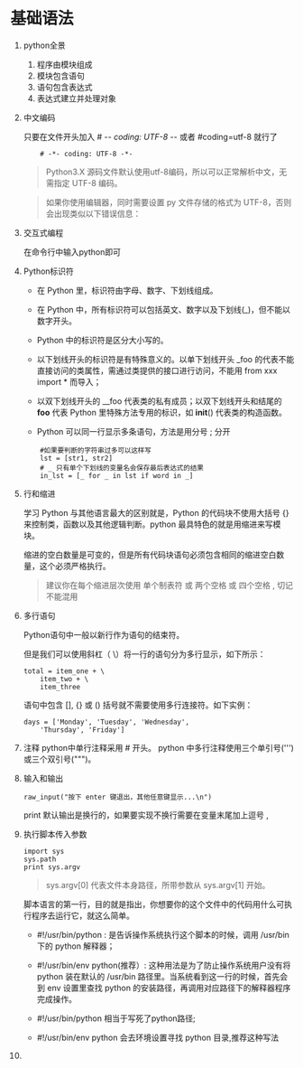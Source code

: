 # 基础语法
1. python全景

    1. 程序由模块组成
    2. 模块包含语句
    3. 语句包含表达式
    4. 表达式建立并处理对象
1. 中文编码

    只要在文件开头加入 # -*- coding: UTF-8 -*- 或者 #coding=utf-8 就行了
    
    ```
        # -*- coding: UTF-8 -*-
    ```
    >Python3.X 源码文件默认使用utf-8编码，所以可以正常解析中文，无需指定 UTF-8 编码。
    
    >如果你使用编辑器，同时需要设置 py 文件存储的格式为 UTF-8，否则会出现类似以下错误信息：

2. 交互式编程

    在命令行中输入python即可
3. Python标识符

    * 在 Python 里，标识符由字母、数字、下划线组成。
    
    * 在 Python 中，所有标识符可以包括英文、数字以及下划线(_)，但不能以数字开头。
    
    * Python 中的标识符是区分大小写的。
    
    * 以下划线开头的标识符是有特殊意义的。以单下划线开头 _foo 的代表不能直接访问的类属性，需通过类提供的接口进行访问，不能用 from xxx import * 而导入；
    
    * 以双下划线开头的 __foo 代表类的私有成员；以双下划线开头和结尾的 __foo__ 代表 Python 里特殊方法专用的标识，如 __init__() 代表类的构造函数。
    
    * Python 可以同一行显示多条语句，方法是用分号 ; 分开

    ```
        #如果要判断的字符串过多可以这样写
        lst = [str1, str2]
        # _ 只有单个下划线的变量名会保存最后表达式的结果
        in_lst = [_ for _ in lst if word in _]
    ```
4. 行和缩进

    学习 Python 与其他语言最大的区别就是，Python 的代码块不使用大括号 {} 来控制类，函数以及其他逻辑判断。python 最具特色的就是用缩进来写模块。

    缩进的空白数量是可变的，但是所有代码块语句必须包含相同的缩进空白数量，这个必须严格执行。
    >建议你在每个缩进层次使用 单个制表符 或 两个空格 或 四个空格 , 切记不能混用
5. 多行语句

    Python语句中一般以新行作为语句的结束符。

    但是我们可以使用斜杠（ \）将一行的语句分为多行显示，如下所示：

    ```
    total = item_one + \
        item_two + \
        item_three

    ```
    语句中包含 [], {} 或 () 括号就不需要使用多行连接符。如下实例：

    ```
    days = ['Monday', 'Tuesday', 'Wednesday',
        'Thursday', 'Friday']
    ```
6. 注释
    python中单行注释采用 # 开头。
    python 中多行注释使用三个单引号(''')或三个双引号(""")。
    
7. 输入和输出

    ```
    raw_input("按下 enter 键退出，其他任意键显示...\n")
    ```
    
    print 默认输出是换行的，如果要实现不换行需要在变量末尾加上逗号 ,
8. 执行脚本传入参数

    ```
    import sys
    sys.path
    print sys.argv
    ```
    >sys.argv[0] 代表文件本身路径，所带参数从 sys.argv[1] 开始。
    
    脚本语言的第一行，目的就是指出，你想要你的这个文件中的代码用什么可执行程序去运行它，就这么简单。

    * \#!/usr/bin/python : 是告诉操作系统执行这个脚本的时候，调用 /usr/bin 下的 python 解释器；
    
    * \#!/usr/bin/env python(推荐）: 这种用法是为了防止操作系统用户没有将 python 装在默认的 /usr/bin 路径里。当系统看到这一行的时候，首先会到 env 设置里查找 python 的安装路径，再调用对应路径下的解释器程序完成操作。
    
    * \#!/usr/bin/python 相当于写死了python路径;
    
    * \#!/usr/bin/env python 会去环境设置寻找 python 目录,推荐这种写法

9. 

